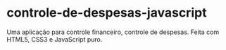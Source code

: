 # controle-de-despesas-javascript
Uma aplicação para controle financeiro, controle de despesas. Feita com HTML5, CSS3 e JavaScript puro.


